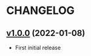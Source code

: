 # CHANGELOG

## [v1.0.0](https://github.com/NubeIO/grafana-flow-framework-read-write-panel/tree/v1.0.0) (2022-01-08)

- First initial release

